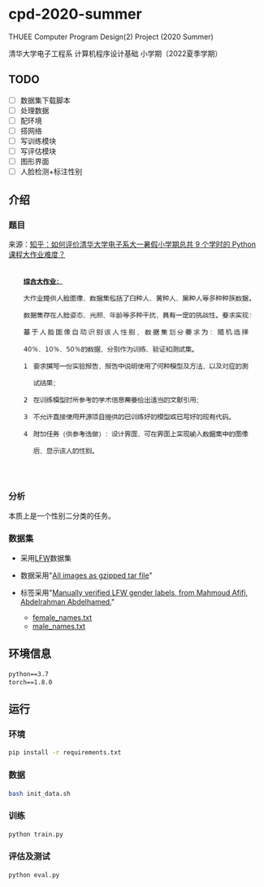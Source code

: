 # cpd-2020-summer
THUEE Computer Program Design(2) Project (2020 Summer)

清华大学电子工程系 计算机程序设计基础 小学期（2022夏季学期）

## TODO
- [ ] 数据集下载脚本
- [ ] 处理数据
- [ ] 配环境
- [ ] 搭网络
- [ ] 写训练模块
- [ ] 写评估模块
- [ ] 图形界面
- [ ] 人脸检测+标注性别

## 介绍

### 题目

来源：[知乎：如何评价清华大学电子系大一暑假小学期总共 9 个学时的 Python 课程大作业难度？](https://www.zhihu.com/question/471999381)

<img src="./readmeimg/project_demand.jpg" alt="project_demand"  />

### 分析

本质上是一个性别二分类的任务。

### 数据集

- 采用[LFW](http://vis-www.cs.umass.edu/lfw/#download)数据集

- 数据采用"[All images as gzipped tar file](http://vis-www.cs.umass.edu/lfw/lfw.tgz)"

- 标签采用"[Manually verified LFW gender labels, from Mahmoud Afifi, Abdelrahman Abdelhamed.](https://www.dropbox.com/sh/l3ezp9qyy5hid80/AAAjK6HdDScd_1rXASlsmELla?dl=0)"

    - [female_names.txt](https://www.dropbox.com/sh/l3ezp9qyy5hid80/AAA__sZZKZIpic6NeYqUyEc3a/female_names.txt)
    - [male_names.txt](https://www.dropbox.com/sh/l3ezp9qyy5hid80/AAAjK6HdDScd_1rXASlsmELla?dl=0&preview=female_names.txt)


## 环境信息

```
python==3.7
torch==1.8.0
```

## 运行

### 环境

```bash
pip install -r requirements.txt
```

### 数据

```bash
bash init_data.sh
```

### 训练

```bash
python train.py
```

### 评估及测试

```bash
python eval.py
```